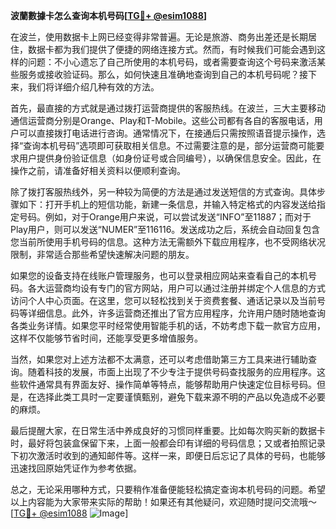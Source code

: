 **波蘭數據卡怎么查询本机号码[[TG💪+ @esim1088](https://t.me/s/esim1088)]**

在波兰，使用数据卡上网已经变得非常普遍。无论是旅游、商务出差还是长期居住，数据卡都为我们提供了便捷的网络连接方式。然而，有时候我们可能会遇到这样的问题：不小心遗忘了自己所使用的本机号码，或者需要查询这个号码来激活某些服务或接收验证码。那么，如何快速且准确地查询到自己的本机号码呢？接下来，我们将详细介绍几种有效的方法。

首先，最直接的方式就是通过拨打运营商提供的客服热线。在波兰，三大主要移动通信运营商分别是Orange、Play和T-Mobile。这些公司都有各自的客服电话，用户可以直接拨打电话进行咨询。通常情况下，在接通后只需按照语音提示操作，选择“查询本机号码”选项即可获取相关信息。不过需要注意的是，部分运营商可能要求用户提供身份验证信息（如身份证号或合同编号），以确保信息安全。因此，在操作之前，请准备好相关资料以便顺利查询。

除了拨打客服热线外，另一种较为简便的方法是通过发送短信的方式查询。具体步骤如下：打开手机上的短信功能，新建一条信息，并输入特定格式的内容发送给指定号码。例如，对于Orange用户来说，可以尝试发送“INFO”至11887；而对于Play用户，则可以发送“NUMER”至116116。发送成功之后，系统会自动回复包含您当前所使用手机号码的信息。这种方法无需额外下载应用程序，也不受网络状况限制，非常适合那些希望快速解决问题的朋友。

如果您的设备支持在线账户管理服务，也可以登录相应网站来查看自己的本机号码。各大运营商均设有专门的官方网站，用户可以通过注册并绑定个人信息的方式访问个人中心页面。在这里，您可以轻松找到关于资费套餐、通话记录以及当前号码等详细信息。此外，许多运营商还推出了官方应用程序，允许用户随时随地查询各类业务详情。如果您平时经常使用智能手机的话，不妨考虑下载一款官方应用，这样不仅能够节省时间，还能享受更多增值服务。

当然，如果您对上述方法都不太满意，还可以考虑借助第三方工具来进行辅助查询。随着科技的发展，市面上出现了不少专注于提供号码查找服务的应用程序。这些软件通常具有界面友好、操作简单等特点，能够帮助用户快速定位目标号码。但是，在选择此类工具时一定要谨慎甄别，避免下载来源不明的产品以免造成不必要的麻烦。

最后提醒大家，在日常生活中养成良好的习惯同样重要。比如每次购买新的数据卡时，最好将包装盒保留下来，上面一般都会印有详细的号码信息；又或者拍照记录下初次激活时收到的通知邮件等。这样一来，即便日后忘记了具体的号码，也能够迅速找回原始凭证作为参考依据。

总之，无论采用哪种方式，只要稍作准备便能轻松搞定查询本机号码的问题。希望以上内容能为大家带来实际的帮助！如果还有其他疑问，欢迎随时提问交流哦～[[TG💪+ @esim1088](https://t.me/s/esim1088) ![Image](https://i.postimg.cc/4NQfJmqS/Snipaste-2025-05-13-00-14-12.png)]
